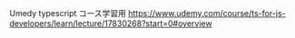 Umedy typescript コース学習用
https://www.udemy.com/course/ts-for-js-developers/learn/lecture/17830268?start=0#overview
